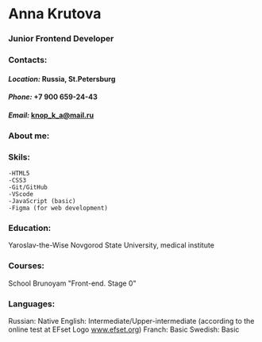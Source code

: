 # Anna Krutova

### Junior Frontend Developer

### Contacts:
#### *Location:* Russia, St.Petersburg
#### *Phone:* +7 900 659-24-43
#### *Email:* knop_k_a@mail.ru


### About me:


### Skils:
    -HTML5 
    -CSS3
    -Git/GitHub
    -VScode
    -JavaScript (basic)
    -Figma (for web development)
### Education:
Yaroslav-the-Wise Novgorod State University, medical institute

### Courses: 
School Brunoyam "Front-end. Stage 0"

### Languages:
Russian: Native
English: Intermediate/Upper-intermediate (according to the online test at EFset Logo www.efset.org)
Franch: Basic
Swedish: Basic 
